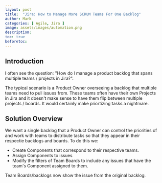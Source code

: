 ```yaml
---
layout: post
title:  "Jira: How to Manage More SCRUM Teams For One Backlog"
author: Mark
categories: [ Agile, Jira ]
image: assets/images/automation.png
description: 
toc: true
beforetoc: 
---
```

## Introduction
I often see the question: "How do I manage a product backlog that spans multiple teams / projects in Jira?".  

The typical scenario is a Product Owner overseeing a backlog that multiple teams need to pull issues from. These teams often have their own Projects in Jira and it doesn't make sense to have them flip between multiple projects / boards. It would certainly make priortizing tasks a nightmare.

## Solution Overview
We want a single backlog that a Product Owner can control the priorities of and work with teams to distribute tasks so that they appear in their respectie backlogs and boards. To do this we:
-  Create Components that correspond to their respective teams. 
- Assign Components to issues
- Modify the filters of Team Boards to include any issues that have the team's Component assigned to them.

 Team Boards/backlogs now show the issue from the original backlog.


<!--stackedit_data:
eyJoaXN0b3J5IjpbLTEwMzcwNTAzMzYsLTE4OTU5MzA5NjJdfQ
==
-->